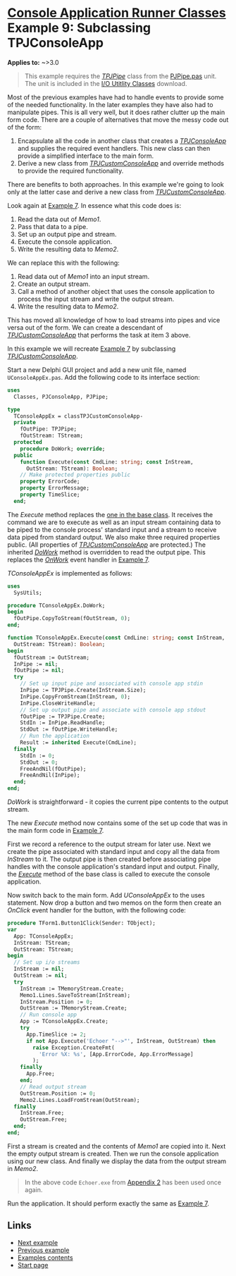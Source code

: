 # [Console Application Runner Classes](../../index.md) Example 9: Subclassing TPJConsoleApp

**Applies to:** ~>3.0

> This example requires the [_TPJPipe_](../../../Docs/IOUtils/API/TPJPipe.md) class from the [PJPipe.pas](../../../Docs/IOUtils/API/PJPipe.md) unit. The unit is included in the [I/O Utitlity Classes](https://delphidabbler.com/software/ioutils) download.

Most of the previous examples have had to handle events to provide some of the needed functionality. In the later examples they have also had to manipulate pipes. This is all very well, but it does rather clutter up the main form code. There are a couple of alternatives that move the messy code out of the form:

1. Encapsulate all the code in another class that creates a [_TPJConsoleApp_](../API/TPJConsoleApp.md) and supplies the required event handlers. This new class can then provide a simplified interface to the main form.
2. Derive a new class from [_TPJCustomConsoleApp_](../API/TPJCustomConsoleApp.md) and override methods to provide the required functionality.

There are benefits to both approaches. In this example we're going to look only at the latter case and derive a new class from [_TPJCustomConsoleApp_](../API/TPJCustomConsoleApp.md).

Look again at [Example 7](../Examples/Example7.md). In essence what this code does is:

1. Read the data out of _Memo1_.
2. Pass that data to a pipe.
3. Set up an output pipe and stream.
4. Execute the console application.
5. Write the resulting data to _Memo2_.

We can replace this with the following:

1. Read data out of _Memo1_ into an input stream.
2. Create an output stream.
3. Call a method of another object that uses the console application to process the input stream and write the output stream.
4. Write the resulting data to _Memo2_.

This has moved all knowledge of how to load streams into pipes and vice versa out of the form. We can create a descendant of [_TPJCustomConsoleApp_](../API/TPJCustomConsoleApp.md) that performs the task at item 3 above.

In this example we will recreate [Example 7](../Examples/Example7.md) by subclassing [_TPJCustomConsoleApp_](../API/TPJCustomConsoleApp.md).

Start a new Delphi GUI project and add a new unit file, named `UConsoleAppEx.pas`. Add the following code to its interface section:

```pascal
uses
  Classes, PJConsoleApp, PJPipe;

type
  TConsoleAppEx = classTPJCustomConsoleApp-
  private
    fOutPipe: TPJPipe;
    fOutStream: TStream;
  protected
    procedure DoWork; override;
  public
    function Execute(const CmdLine: string; const InStream,
      OutStream: TStream): Boolean;
    // Make protected properties public
    property ErrorCode;
    property ErrorMessage;
    property TimeSlice;
  end;
```

The _Execute_ method replaces the [one in the base class](../API/TPJCustomConsoleApp-Execute.md). It receives the command we are to execute as well as an input stream containing data to be piped to the console process' standard input and a stream to receive data piped from standard output. We also make three required properties public. (All properties of [_TPJCustomConsoleApp_](../API/TPJCustomConsoleApp.md) are protected.) The inherited [_DoWork_](../API/TPJCustomConsoleApp-DoWork.md) method is overridden to read the output pipe. This replaces the [_OnWork_](../API/TPJCustomConsoleApp-OnWork.md) event handler in [Example 7](../Examples/Example7.md).

_TConsoleAppEx_ is implemented as follows:

```pascal
uses
  SysUtils;

procedure TConsoleAppEx.DoWork;
begin
  fOutPipe.CopyToStream(fOutStream, 0);
end;

function TConsoleAppEx.Execute(const CmdLine: string; const InStream,
  OutStream: TStream): Boolean;
begin
  fOutStream := OutStream;
  InPipe := nil;
  fOutPipe := nil;
  try
    // Set up input pipe and associated with console app stdin
    InPipe := TPJPipe.Create(InStream.Size);
    InPipe.CopyFromStream(InStream, 0);
    InPipe.CloseWriteHandle;
    // Set up output pipe and associate with console app stdout
    fOutPipe := TPJPipe.Create;
    StdIn := InPipe.ReadHandle;
    StdOut := fOutPipe.WriteHandle;
    // Run the application
    Result := inherited Execute(CmdLine);
  finally
    StdIn := 0;
    StdOut := 0;
    FreeAndNil(fOutPipe);
    FreeAndNil(InPipe);
  end;
end;
```

_DoWork_ is straightforward - it copies the current pipe contents to the output stream.

The new _Execute_ method now contains some of the set up code that was in the main form code in [Example 7](../Examples/Example7.md).

First we record a reference to the output stream for later use. Next we create the pipe associated with standard input and copy all the data from _InStream_ to it. The output pipe is then created before associating pipe handles with the console application's standard input and output. Finally, the [_Execute_](../API/TPJCustomConsoleApp-Execute.md) method of the base class is called to execute the console application.

Now switch back to the main form. Add _UConsoleAppEx_ to the uses statement. Now drop a button and two memos on the form then create an _OnClick_ event handler for the button, with the following code:

```pascal
procedure TForm1.Button1Click(Sender: TObject);
var
  App: TConsoleAppEx;
  InStream: TStream;
  OutStream: TStream;
begin
  // Set up i/o streams
  InStream := nil;
  OutStream := nil;
  try
    InStream := TMemoryStream.Create;
    Memo1.Lines.SaveToStream(InStream);
    InStream.Position := 0;
    OutStream := TMemoryStream.Create;
    // Run console app
    App := TConsoleAppEx.Create;
    try
      App.TimeSlice := 2;
      if not App.Execute('Echoer "-->"', InStream, OutStream) then
        raise Exception.CreateFmt(
          'Error %X: %s', [App.ErrorCode, App.ErrorMessage]
        );
    finally
      App.Free;
    end;
    // Read output stream
    OutStream.Position := 0;
    Memo2.Lines.LoadFromStream(OutStream);
  finally
    InStream.Free;
    OutStream.Free;
  end;
end;
```

First a stream is created and the contents of _Memo1_ are copied into it. Next the empty output stream is created. Then we run the console application using our new class. And finally we display the data from the output stream in _Memo2_.

> In the above code `Echoer.exe` from [Appendix 2](../Appendices/Appendix2.md) has been used once again.

Run the application. It should perform exactly the same as [Example 7](../Examples/Example7.md).

## Links

* [Next example](./Example10.md)
* [Previous example](./Example8.md)
* [Examples contents](../Examples.md)
* [Start page](../../index.md)
